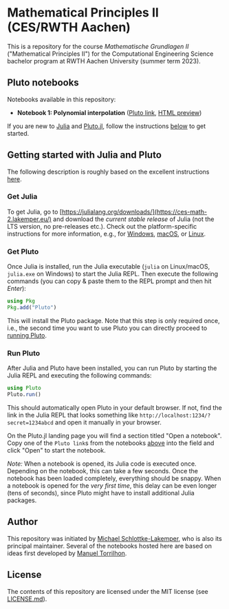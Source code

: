 # Mathematical Principles II (CES/RWTH Aachen)
This is a repository for the course *Mathematische Grundlagen II*
("Mathematical Principles II") for the Computational Engineering Science
bachelor program at RWTH Aachen University (summer term 2023).

## Pluto notebooks
Notebooks available in this repository:
* **Notebook 1: Polynomial interpolation**
  ([Pluto link](https://raw.githubusercontent.com/sloede/ces-math-2/main/notebooks/polynomial_interpolation.jl),
   [HTML preview](https://ces-math-2.lakemper.eu/notebooks/html/polynomial_interpolation.jl.html))

If you are new to [Julia](https://julialang.org) and [Pluto.jl](https://github.com/fonsp/Pluto.jl),
follow the instructions [below](#getting-started-with-julia-and-pluto) to get started.

## Getting started with Julia and Pluto
The following description is roughly based on the excellent instructions
[here](https://computationalthinking.mit.edu/Spring21/installation/).

### Get Julia
To get Julia, go to
[https://julialang.org/downloads/](https://ces-math-2.lakemper.eu/)
and download the *current stable release*
of Julia (not the LTS version, no pre-releases etc.). Check out the
platform-specific instructions for more information, e.g., for
[Windows](https://julialang.org/downloads/platform/#windows),
[macOS](https://julialang.org/downloads/platform/#macos), or
[Linux](https://julialang.org/downloads/platform/#linux_and_freebsd).

### Get Pluto
Once Julia is installed, run the Julia executable
(`julia` on Linux/macOS, `julia.exe` on Windows) to start the Julia REPL. Then
execute the following commands (you can copy & paste them to the REPL prompt and
then hit *Enter*):
```julia
using Pkg
Pkg.add("Pluto")
```
This will install the Pluto package. Note that this step is only required once,
i.e., the second time you want to use Pluto you can directly proceed to
[running Pluto](#run-pluto).

### Run Pluto
After Julia and Pluto have been installed, you can run Pluto by starting the
Julia REPL and executing the following commands:
```julia
using Pluto
Pluto.run()
```
This should automatically open Pluto in your default browser. If not, find the
link in the Julia REPL that looks something like
`http://localhost:1234/?secret=1234abcd` and open it manually in your browser.

On the Pluto.jl landing page you will find a section titled "Open a notebook".
Copy one of the `Pluto link`s from the notebooks [above](#pluto-notebooks) into
the field and click "Open" to start the notebook.

*Note:* When a notebook is opened, its Julia code is executed once. Depending on
the notebook, this can take a few seconds. Once the notebook has been loaded
completely, everything should be snappy. When a notebook is opened for the *very
first time*, this delay can be even longer (tens of seconds), since Pluto might
have to install additional Julia packages.

## Author
This repository was initiated by [Michael Schlottke-Lakemper](https://lakemper.eu),
who is also its principal maintainer. Several of the notebooks hosted here are
based on ideas first developed by [Manuel Torrilhon](https://www.acom.rwth-aachen.de).

## License
The contents of this repository are licensed under the MIT license (see
[LICENSE.md](LICENSE.md)).

